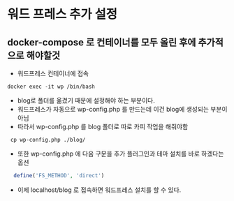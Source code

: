# 워드 프레스 추가 설정

## docker-compose 로 컨테이너를 모두 올린 후에 추가적으로 해야할것

- 워드프레스 컨테이너에 접속

```console
docker exec -it wp /bin/bash
```

- blog로 폴더를 옮겼기 때문에 설정해야 하는 부분이다.
- 워드프레스가 자동으로 wp-config.php 를 만드는데 이건 blog에 생성되는 부분이 아님
- 따라서 wp-config.php 를 blog 폴더로 따로 카피 작업을 해줘야함

```console
 cp wp-config.php ./blog/
```

- 또한 wp-config.php 에 다음 구문을 추가 플러그인과 테마 설치를 바로 하겠다는 옵션

```php
  define('FS_METHOD', 'direct')
```

- 이제 localhost/blog 로 접속하면 워드프레스 설치를 할 수 있다.
